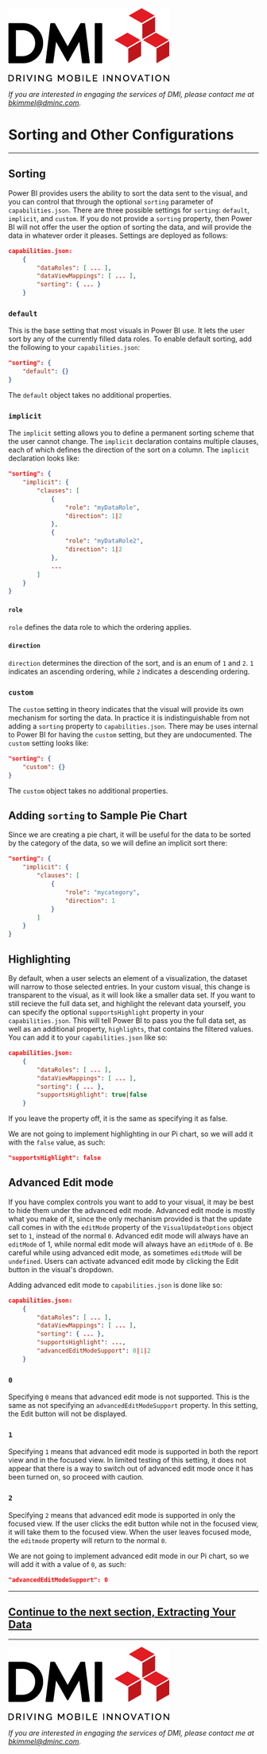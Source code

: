 [![DMI Logo](/img/DMI_Logo.png)](https://dminc.com/)

_If you are interested in engaging the services of DMI, please contact me at [bkimmel@dminc.com](mailto:bkimmel@dminc.com)._

# Sorting and Other Configurations
---

## Sorting
Power BI provides users the ability to sort the data sent to the visual, and you can control that through the optional `sorting` parameter of `capabilities.json`. There are three possible settings for `sorting`: `default`, `implicit`, and `custom`. If you do not provide a `sorting` property, then Power BI will not offer the user the option of sorting the data, and will provide the data in whatever order it pleases. Settings are deployed as follows:

```json
capabilities.json:
    {
        "dataRoles": [ ... ],
        "dataViewMappings": [ ... ],
        "sorting": { ... }
    }
```

### `default`
This is the base setting that most visuals in Power BI use. It lets the user sort by any of the currently filled data roles. To enable default sorting, add the following to your `capabilities.json`:

```json
"sorting": {
    "default": {}
}
```

The `default` object takes no additional properties.

### `implicit`
The `implicit` setting allows you to define a permanent sorting scheme that the user cannot change. The `implicit` declaration contains multiple clauses, each of which defines the direction of the sort on a column. The `implicit` declaration looks like:

```json
"sorting": {
    "implicit": {
        "clauses": [
            {
                "role": "myDataRole",
                "direction": 1|2
            },
            {
                "role": "myDataRole2",
                "direction": 1|2
            },
            ...
        ]
    }
}
```

#### `role`
`role` defines the data role to which the ordering applies.

#### `direction`
`direction` determines the direction of the sort, and is an enum of `1` and `2`. `1` indicates an ascending ordering, while `2` indicates a descending ordering.

### `custom`
The `custom` setting in theory indicates that the visual will provide its own mechanism for sorting the data. In practice it is indistinguishable from not adding a `sorting` property to `capabilities.json`. There may be uses internal to Power BI for having the `custom` setting, but they are undocumented. The `custom` setting looks like:

```json
"sorting": {
    "custom": {}
}
```

The `custom` object takes no additional properties.

## Adding `sorting` to Sample Pie Chart
Since we are creating a pie chart, it will be useful for the data to be sorted by the category of the data, so we will define an implicit sort there:

```json
"sorting": {
    "implicit": {
        "clauses": [
            {
                "role": "mycategory",
                "direction": 1
            }
        ]
    }
}
```

## Highlighting
By default, when a user selects an element of a visualization, the dataset will narrow to those selected entries. In your custom visual, this change is transparent to the visual, as it will look like a smaller data set. If you want to still recieve the full data set, and highlight the relevant data yourself, you can specify the optional `supportsHighlight` property in your `capabilities.json`. This will tell Power BI to pass you the full data set, as well as an additional property, `highlights`, that contains the filtered values. You can add it to your `capabilities.json` like so:

```json
capabilities.json:
    {
        "dataRoles": [ ... ],
        "dataViewMappings": [ ... ],
        "sorting": { ... },
        "supportsHighlight": true|false
    }
```

If you leave the property off, it is the same as specifying it as false.

We are not going to implement highlighting in our Pi chart, so we will add it with the `false` value, as such:

```json
"supportsHighlight": false
```

## Advanced Edit mode
If you have complex controls you want to add to your visual, it may be best to hide them under the advanced edit mode. Advanced edit mode is mostly what you make of it, since the only mechanism provided is that the update call comes in with the `editMode` property of the `VisualUpdateOptions` object set to `1`, instead of the normal `0`. Advanced edit mode will always have an `editMode` of 1, while normal edit mode will always have an `editMode` of `0`. Be careful while using advanced edit mode, as sometimes `editMode` will be `undefined`. Users can activate advanced edit mode by clicking the Edit button in the visual's dropdown.

Adding advanced edit mode to `capabilities.json` is done like so:
```json
capabilities.json:
    {
        "dataRoles": [ ... ],
        "dataViewMappings": [ ... ],
        "sorting": { ... },
        "supportsHighlight": ...,
        "advancedEditModeSupport": 0|1|2
    }
```

### `0`
Specifying `0` means that advanced edit mode is not supported. This is the same as not specifying an `advancedEditModeSupport` property. In this setting, the Edit button will not be displayed.

### `1`
Specifying `1` means that advanced edit mode is supported in both the report view and in the focused view. In limited testing of this setting, it does not appear that there is a way to switch out of advanced edit mode once it has been turned on, so proceed with caution.

### `2`
Specifying `2` means that advanced edit mode is supported in only the focused view. If the user clicks the edit button while not in the focused view, it will take them to the focused view. When the user leaves focused mode, the `editmode` property will return to the normal `0`.

We are not going to implement advanced edit mode in our Pi chart, so we will add it with a value of `0`, as such:

```json
"advancedEditModeSupport": 0
```

---
## **[Continue to the next section, Extracting Your Data](../visualizing/1-ExtractingYourData.md)**
---

[![DMI Logo](/img/DMI_Logo.png)](https://dminc.com/)

_If you are interested in engaging the services of DMI, please contact me at [bkimmel@dminc.com](mailto:bkimmel@dminc.com)._
